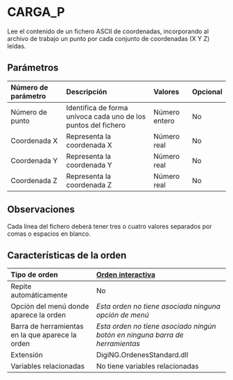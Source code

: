 # CARGA\_P

Lee el contenido de un fichero ASCII de coordenadas, incorporando al archivo de trabajo un punto por cada conjunto de coordenadas \(X Y Z\) leídas.

## Parámetros

| Número de parámetro | Descripción | Valores | Opcional |
| :--- | :--- | :--- | :--- |
| Número de punto | Identifica de forma unívoca cada uno de los puntos del fichero | Número entero | No |
| Coordenada X | Representa la coordenada X | Número real | No |
| Coordenada Y | Representa la coordenada Y | Número real | No |
| Coordenada Z | Representa la coordenada Z | Número real | No |

## Observaciones

Cada línea del fichero deberá tener tres o cuatro valores separados por comas o espacios en blanco.

## Características de la orden

| Tipo de orden | [Orden interactiva]() |
| :--- | :--- |
| Repite automáticamente | No |
| Opción del menú donde aparece la orden | _Esta orden no tiene asociada ninguna opción de menú_ |
| Barra de herramientas en la que aparece la orden | _Esta orden no tiene asociado ningún botón en ninguna barra de herramientas_ |
| Extensión | DigiNG.OrdenesStandard.dll |
| Variables relacionadas | No tiene variables relacionadas |

